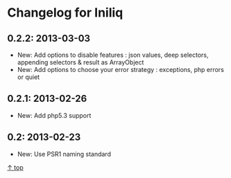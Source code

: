 Changelog for Iniliq
======



0.2.2: 2013-03-03
-------- 

* New: Add options to disable features : json values, deep selectors, appending selectors & result as ArrayObject
* New: Add options to choose your error strategy : exceptions, php errors or quiet



0.2.1: 2013-02-26
-------- 

* New: Add php5.3 support



0.2: 2013-02-23
-------- 

* New: Use PSR1 naming standard

[&uarr; top](#readme)